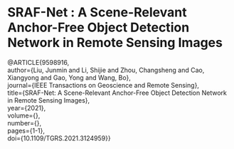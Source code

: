 # SRAF-Net : A Scene-Relevant Anchor-Free Object Detection Network in Remote Sensing Images
  @ARTICLE{9598916,  
  author={Liu, Junmin and Li, Shijie and Zhou, Changsheng and Cao, Xiangyong and Gao, Yong and Wang, Bo},  
  journal={IEEE Transactions on Geoscience and Remote Sensing},   
  title={SRAF-Net: A Scene-Relevant Anchor-Free Object Detection Network in Remote Sensing Images},   
  year={2021},  
  volume={},  
  number={},  
  pages={1-1},  
  doi={10.1109/TGRS.2021.3124959}}
